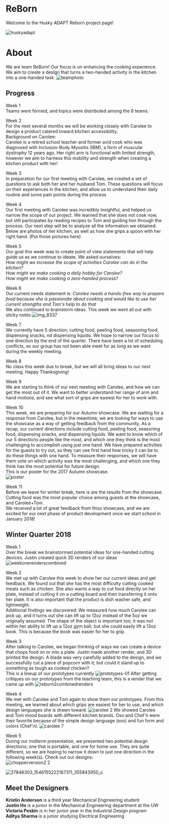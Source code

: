 # ReBorn
Welcome to the Husky ADAPT Reborn project page!


![huskyadapt](https://user-images.githubusercontent.com/32558447/33237175-360148da-d221-11e7-926b-5a83a1c08ed2.jpg)


# About
We are team ReBorn! Our focus is on enhancing the cooking experience. We aim to create a design that turns a two-handed activity in the kitchen into a one-handed task. 
![teamphoto](https://user-images.githubusercontent.com/32558447/33237153-30846460-d220-11e7-9968-3aeba5646317.jpg)

## Progress
Week 1 <br>
Teams were formed, and topics were distributed among the 8 teams.

Week 2 <br>
For the next several months we will be working closely with Carolee to design a product catered toward kitchen accessibility. <br>
Background on Carolee: <br>
Carolee is a retired school teacher and former avid cook who was diagnosed with Inclusion-Body Myositis (IBM), a form of muscular dystrophy 12 years ago. Her right arm is functional with limited strength, however we aim to harness this mobility and strength when creating a kitchen product with her! 

Week 3 <br>
In preparation for our first meeting with Carolee, we created a set of questions to ask both her and her husband Tom. These questions will focus on their experiences in the kitchen, and allow us to understand their daily routine and some pain points during the process

Week 4 <br>
Our first meeting with Carolee was incredibly insightful, and helped us narrow the scope of our project. We learned that she does not cook now, but still participates by reading recipes to Tom and guiding him through the process. Our next step will be to analyze all the information we obtained. Below are photos of her kitchen, as well as how she grips a spoon with her right hand. 
(Put those pictures here)

Week 5 <br>
Our goal this week was to create point of view statements that will help guide us as we continue to ideate. We asked ourselves: <br>
*How might we increase the scope of activities Carolee can do in the kitchen? <br>
How might we make cooking a daily hobby for Carolee? <br>
How might we make cooking a zero-handed process?* <br>

Week 6 <br>
Our current needs statement is: *Carolee needs a hands-free way to prepare food because she is passionate about cooking and would like to use her current strengths and Tom's help to do that* <br>
We also continued to brainstorm ideas. This week we went all out with sticky notes
![img_8337](https://user-images.githubusercontent.com/32558447/33237199-b5695dba-d221-11e7-8bb2-c9068b2e9891.jpg) <br>

Week 7 <br>
We currently have 5 direction; cutting food, peeling food, seasoning food, dispensing snacks, nd dispensing liquids. We hope to narrow our focus to one direction by the end of the quarter. There have been a lot of scheduling conflicts, so our group has not been able meet for as long as we want during the weekly meeting.

Week 8 <br>
No class this week due to break, but we will all bring ideas to our next meeting. Happy Thanksgiving!

Week 9 <br>
We are starting to think of our next meeting with Carolee, and how we can get the most out of it. We want to better understand her range of arm and hand motions, and see what sort of grips are easiest for her to work with. 

Week 10 <br>
This week, we are preparing for our Autumn showcase. We are waiting for a response from Carolee, but in the meantime, we are looking for ways to use the showcase as a way of getting feedback from the community. As a recap, our current directions include cutting food, peeling food, seasoning food, dispensing snacks, and dispensing liquids. We want to know which of our 5 directions people like the most, and which one they think is the most challenging to accomplish using just one hand. We have prepared activities for the guests to try out, so they can see first hand how tricky it can be to do these things with one hand. To measure their responses, we will have them vote on which activity was the most challenging, and which one they think has the most potential for future design.<br>
This is our poster for the 2017 Autumn showcase. <br>
![poster](https://user-images.githubusercontent.com/32558447/35486222-b02ab76a-041f-11e8-900b-6318ec5353e1.jpg)

Week 11 <br>
Before we leave for winter break, here is are the results from the showcase.<br>
Cutting food was the most popular choice among guests at the showcase, and Carolee+Tom.<br>
We received a lot of great feedback from thiss showcase, and we are excited for our next phase of product development once we start school in January 2018!

## Winter Quarter 2018<br>

Week 1 <br>
Over the break we brainstormed potential ideas for one-handed cutting devices. Justin created quick 3D renders of our ideas
![weekonerenderscombined](https://user-images.githubusercontent.com/32558447/35486543-234a119c-0424-11e8-90d4-7141604cdff1.jpg)

Week 2 <br>
We met up with Carolee this week to show her our current ideas and get feedback. We found out that she has the most difficulty cutting cooked meats such as chicken. She also wants a way to cut food directly on her plate, instead of cutting it on a cutting board and then transferring it onto her plate. It is also important that the product is dish washer safe, and lightweight. <br>
Additional findings we discovered: We measured how much Carolee can pick up, and it turns out she can lift up to 12oz instead of the 5oz we originally assumed. The shape of the object is important too; it was not within her ability to lift up a 12oz gym ball, but she could easily lift a 12oz book. This is because the book was easier for her to grip. 

Week 3 <br>
After talking to Carolee, we began thinking of ways we can create a device that chops food on or into a plate. Justin made another render, and 3D printed the design. A blade was very carefully added to the design, and we successfully cut a piece of popcorn with it; but could it stand up to something as tough as cooked chicken?<br>
This is a lineup of our prototypes currently
![prototypes-01](https://user-images.githubusercontent.com/32558447/35486664-2d074e00-0426-11e8-9025-41a1934acedb.jpg)
After getting critiques on our prototypes from the teaching team, this is a render that we came up with
![reborn2combinedrenders](https://user-images.githubusercontent.com/32558447/35486614-65861e4c-0425-11e8-8fec-32da4785eeaf.jpg)

Week 4 <br>
We met with Carolee and Tom again to show them our prototypes. From this meeting, we learned about which grips are easiest for her to use, and which design languages she is drawn toward. 
![carolee 2](https://user-images.githubusercontent.com/32558447/35486700-bd8eafa4-0426-11e8-959d-ba170dad6b27.JPG)
We showed Carolee and Tom mood boards with different kitchen brands. Oxo and Chef'n were their favorite because of the simple design language (oxo) and fun form and colors (Chef'n).
![carolee 7](https://user-images.githubusercontent.com/32558447/35486708-d584431c-0426-11e8-8c8a-5da366bc8d22.JPG)

Week 5 <br>
During our midterm presentation, we presented two potential design directions; one that is portable, and one for home use. They are quite different, so we are hoping to narrow it down to just one direction in the following week(s). Check out our designs:<br>
![chopperversion2 2](https://user-images.githubusercontent.com/32558447/36526990-1454f342-1765-11e8-97a4-44f055ef8b06.jpg)

![27846303_1546155222167311_355843950_o](https://user-images.githubusercontent.com/32558447/36527012-2b0782a8-1765-11e8-9d39-322cb821ba31.jpg)



## Meet the Designers
**Kristin Anderson** is a third year Mechanical Engineering student <br>
**Justin Ho** is a junior in the Mechanical Engineering department at the UW <br>
**Victoria Peskin** is in her junior year in the Industrial Design program<br>
**Aditya Sharma** is a junior studying Electrical Engineering <br>
